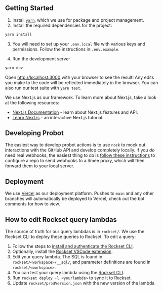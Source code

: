 ## Getting Started

1. Install [`yarn`](https://yarnpkg.com/getting-started/install), which we
   use for package and project management.
2. Install the required dependencies for the project:

```bash
yarn install
```

3. You will need to set up your `.env.local` file with various keys and
   permissions. Follow the instructions in `.env.example`.

4. Run the development server

```bash
yarn dev
```

Open [http://localhost:3000](http://localhost:3000) with your browser to see the
result! Any edits you make to the code will be reflected immediately in the
browser. You can also run our test suite with `yarn test`.

We use Next.js as our framework. To learn more about Next.js, take a look at the
following resources:

- [Next.js Documentation](https://nextjs.org/docs) - learn about Next.js features and API.
- [Learn Next.js](https://nextjs.org/learn) - an interactive Next.js tutorial.

## Developing Probot

The easiest way to develop probot actions is to use `nock` to mock out
interactions with the GitHub API and develop completely locally. If you _do_
need real webhooks, the easiest thing to do is [follow these
instructions](https://probot.github.io/docs/development/#manually-configuring-a-github-app)
to configure a repo to send webhooks to a Smee proxy, which will then forward
them to your local server.

## Deployment

We use [Vercel](https://vercel.com/torchci) as our deployment platform. Pushes
to `main` and any other branches will automatically be deployed to Vercel; check out
the bot comments for how to view.

## How to edit Rockset query lambdas

The source of truth for our query lambdas is in `rockset/`. We use the Rockset
CLI to deploy these queries to Rockset. To edit a query:

1. Follow the steps to [install and authenticate the Rockset
   CLI](https://github.com/rockset/rockset-js/tree/master/packages/cli#download--installation-instructions).
2. Optionally, install the [Rockset VSCode
   extension](https://marketplace.visualstudio.com/items?itemName=RocksetInc.rockset-vscode).
3. Edit your query lambda. The SQL is found in `rockset/<workspace>/__sql/`, and
   parameter definitions are found in `rockset/<workspace>`.
4. You can test your query lambda using the [Rockset
   CLI](https://github.com/rockset/rockset-js/tree/master/packages/cli#execute-and-test-query-lambda-sql).
5. Run `rockset deploy -l <yourlambda>` to sync it to Rockset.
6. Update `rockset/prodVersion.json` with the new version of the lambda.
